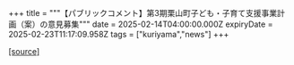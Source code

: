 +++
title = """【パブリックコメント】第3期栗山町子ども・子育て支援事業計画（案）の意見募集"""
date = 2025-02-14T04:00:00.000Z
expiryDate = 2025-02-23T11:17:09.958Z
tags = ["kuriyama","news"]
+++


[[source]](https://www.town.kuriyama.hokkaido.jp/soshiki/39/30335.html)
